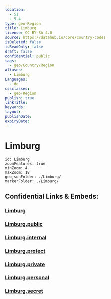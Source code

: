 ```yaml
---
location:
  - 51
  - 5.4
type: geo-Region
title: Limburg
license: CC BY-SA 4.0
source: https://datahub.io/core/country-codes
isDeleted: false
isReadOnly: false
draft: false
confidential: public
tags:
  - geo/Country/Region
aliases:
  - Limburg
Languages:
  - de
cssclasses:
  - geo-Region
publish: true
linkTitle:
keywords:
layout:
publishDate:
expiryDate:
---
```


# Limburg

```leaflet
id: Limburg
zoomFeatures: true 
minZoom: 4 
maxZoom: 18
geojsonFolder: ./Limburg/
markerFolder: ./Limburg/
```


## Confidential Links & Embeds: 

### [Limburg](/_Standards/Earth/Continent/Europe/Europe~West/Belgium/Regions~Belgium/Vlaanderen/counties~Vlaanderen/Limburg.md) 

### [Limburg.public](/_public/Earth/Continent/Europe/Europe~West/Belgium/Regions~Belgium/Vlaanderen/counties~Vlaanderen/Limburg.public.md) 

### [Limburg.internal](/_internal/Earth/Continent/Europe/Europe~West/Belgium/Regions~Belgium/Vlaanderen/counties~Vlaanderen/Limburg.internal.md) 

### [Limburg.protect](/_protect/Earth/Continent/Europe/Europe~West/Belgium/Regions~Belgium/Vlaanderen/counties~Vlaanderen/Limburg.protect.md) 

### [Limburg.private](/_private/Earth/Continent/Europe/Europe~West/Belgium/Regions~Belgium/Vlaanderen/counties~Vlaanderen/Limburg.private.md) 

### [Limburg.personal](/_personal/Earth/Continent/Europe/Europe~West/Belgium/Regions~Belgium/Vlaanderen/counties~Vlaanderen/Limburg.personal.md) 

### [Limburg.secret](/_secret/Earth/Continent/Europe/Europe~West/Belgium/Regions~Belgium/Vlaanderen/counties~Vlaanderen/Limburg.secret.md)

